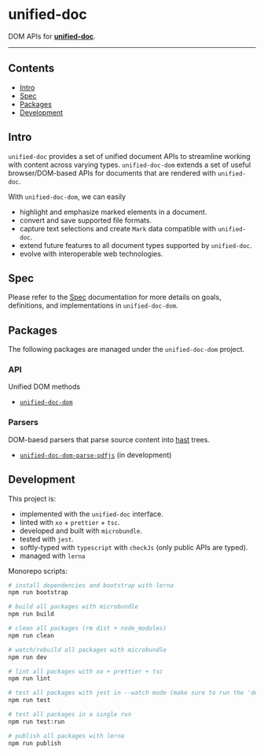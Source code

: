 # unified-doc
DOM APIs for [**unified-doc**][unified-doc].

---

## Contents
- [Intro](#intro)
- [Spec](#spec)
- [Packages](#packages)
- [Development](#development)

## Intro
`unified-doc` provides a set of unified document APIs to streamline working with content across varying types.  `unified-doc-dom` extends a set of useful browser/DOM-based APIs for documents that are rendered with `unified-doc`.

With `unified-doc-dom`, we can easily
- highlight and emphasize marked elements in a document.
- convert and save supported file formats.
- capture text selections and create `Mark` data compatible with `unified-doc`.
- extend future features to all document types supported by `unified-doc`.
- evolve with interoperable web technologies.

## Spec
Please refer to the [Spec](./spec.md) documentation for more details on goals, definitions, and implementations in `unified-doc-dom`.

## Packages
The following packages are managed under the `unified-doc-dom` project.

### API
Unified DOM methods
- [`unified-doc-dom`][unified-doc-dom]

### Parsers
DOM-baesd parsers that parse source content into [hast][] trees.
- [`unified-doc-dom-parse-pdfjs`][unified-doc-dom-parse-pdfjs] (in development)


## Development
This project is:
- implemented with the `unified-doc` interface.
- linted with `xo` + `prettier` + `tsc`.
- developed and built with `microbundle`.
- tested with `jest`.
- softly-typed with `typescript` with `checkJs` (only public APIs are typed).
- managed with `lerna`

Monorepo scripts:
```sh
# install dependencies and bootstrap with lerna
npm run bootstrap

# build all packages with microbundle
npm run build

# clean all packages (rm dist + node_modules)
npm run clean

# watch/rebuild all packages with microbundle
npm run dev

# lint all packages with xo + prettier + tsc
npm run lint

# test all packages with jest in --watch mode (make sure to run the 'dev' script)
npm run test

# test all packages in a single run
npm run test:run

# publish all packages with lerna
npm run publish
```

<!-- Definitions -->
[hast]: https://github.com/syntax-tree/hast
[unified-doc]: https://github.com/unified-doc/unified-doc
[unified-doc-dom]: https://github.com/unified-doc/unified-doc-dom/tree/main/packages/unified-doc-dom
[unified-doc-dom-parse-pdfjs]: https://github.com/unified-doc/unified-doc-dom/tree/main/packages/unified-doc-dom-parse-pdfjs
